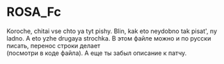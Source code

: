 # ROSA_Fc
Koroche, chitai vse chto ya tyt pishy. Blin, kak eto neydobno tak pisat', ny ladno.
A eto yzhe drugaya strochka.
В этом файле можно и по русски писать, перенос строки делает <br> (посмотри в коде файла). А еще ты забыл описание к патчу.
